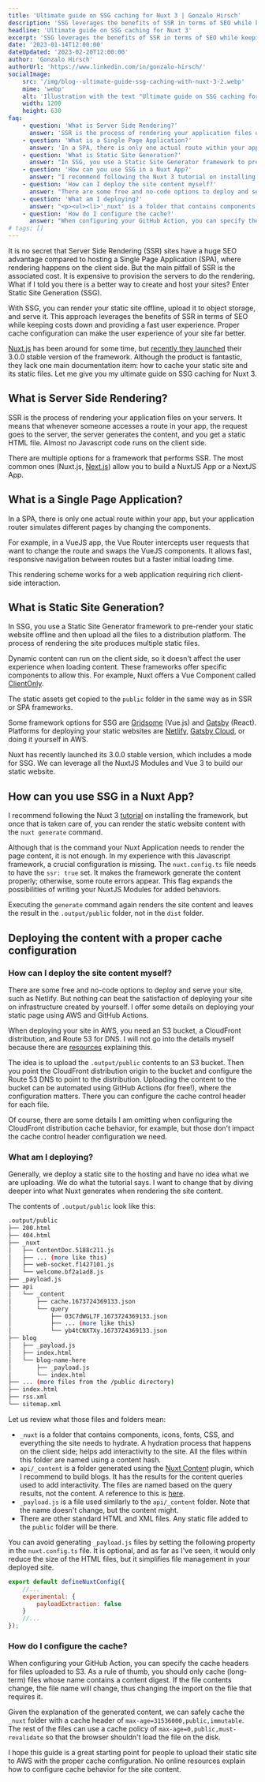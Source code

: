 ```yaml
---
title: 'Ultimate guide on SSG caching for Nuxt 3 | Gonzalo Hirsch'
description: 'SSG leverages the benefits of SSR in terms of SEO while keeping costs down and providing a fast user experience. Proper cache configuration can make the user experience of your site far better.'
headline: 'Ultimate guide on SSG caching for Nuxt 3'
excerpt: 'SSG leverages the benefits of SSR in terms of SEO while keeping costs down and providing a fast user experience. Proper cache configuration can make the user experience of your site far better.'
date: '2023-01-14T12:00:00'
dateUpdated: '2023-02-20T12:00:00'
author: 'Gonzalo Hirsch'
authorUrl: 'https://www.linkedin.com/in/gonzalo-hirsch/'
socialImage:
    src: '/img/blog--ultimate-guide-ssg-caching-with-nuxt-3-2.webp'
    mime: 'webp'
    alt: 'Illustration with the text "Ultimate guide on SSG caching for Nuxt 3"'
    width: 1200
    height: 630
faq:
    - question: 'What is Server Side Rendering?'
      answer: 'SSR is the process of rendering your application files on your servers. It means that whenever someone accesses a route in your app, the request goes to the server, the server generates the content, and you get a static HTML file. Almost no Javascript code runs on the client side.'
    - question: 'What is a Single Page Application?'
      answer: 'In a SPA, there is only one actual route within your app, but your application router simulates different pages by changing the components. This rendering scheme works for a web application requiring rich client-side interaction.'
    - question: 'What is Static Site Generation?'
      answer: "In SSG, you use a Static Site Generator framework to pre-render your static website offline and then upload all the files to a distribution platform. The process of rendering the site produces multiple static files. Dynamic content can run on the client side, so it doesn't affect the user experience when loading content. These frameworks offer specific components to allow this."
    - question: 'How can you use SSG in a Nuxt App?'
      answer: "I recommend following the Nuxt 3 tutorial on installing the framework, but once that is taken care of, you can render the static website content with the nuxt generate command. In my experience with this Javascript framework, a crucial configuration is missing. The 'nuxt.config.ts' file needs to have the 'ssr: true' set. It makes the framework generate the content properly; otherwise, some route errors appear. This flag expands the possibilities of writing your NuxtJS Modules for added behaviors."
    - question: 'How can I deploy the site content myself?'
      answer: "There are some free and no-code options to deploy and serve your site, such as Netlify. I offer some details on deploying your static page using AWS and GitHub Actions. When deploying your site in AWS, you need an S3 bucket, a CloudFront distribution, and Route 53 for DNS. The idea is to upload the '.output/public' contents to an S3 bucket. Then you point the CloudFront distribution origin to the bucket and configure the Route 53 DNS to point to the distribution. Uploading the content to the bucket can be automated using GitHub Actions (for free!), where the configuration matters. There you can configure the cache control header for each file."
    - question: 'What am I deploying?'
      answer: "<p><ul><li>'_nuxt' is a folder that contains components, icons, fonts, CSS, and everything the site needs to hydrate. A hydration process that happens on the client side; helps add interactivity to the site. All the files within this folder are named using a content hash.</li><li>'api/_content' is a folder generated using the Nuxt Content plugin, which I recommend to build blogs. It has the results for the content queries used to add interactivity. The files are named based on the query results, not the content. A reference to this is here.</li><li>'_payload.js' is a file used similarly to the 'api/_content' folder. Note that the name doesn't change, but the content might.</li><li>There are other standard HTML and XML files. Any static file added to the public folder will be there.</li></ul></p>"
    - question: 'How do I configure the cache?'
      answer: "When configuring your GitHub Action, you can specify the cache headers for files uploaded to S3. As a rule of thumb, you should only cache (long-term) files whose name contains a content digest. If the file contents change, the file name will change, thus changing the import on the file that requires it. Given the explanation of the generated content, we can safely cache the _nuxt folder with a cache header of 'max-age=31536000,public,immutable'. The rest of the files can use a cache policy of 'max-age=0,public,must-revalidate' so that the browser shouldn't load the file on the disk."
# tags: []
---
```


It is no secret that Server Side Rendering (SSR) sites have a huge SEO advantage compared to hosting a Single Page Application (SPA), where rendering happens on the client side. But the main pitfall of SSR is the associated cost. It is expensive to provision the servers to do the rendering. What if I told you there is a better way to create and host your sites? Enter Static Site Generation (SSG).

With SSG, you can render your static site offline, upload it to object storage, and serve it. This approach leverages the benefits of SSR in terms of SEO while keeping costs down and providing a fast user experience. Proper cache configuration can make the user experience of your site far better.

[Nuxt.js](https://nuxt.com/docs/getting-started/introduction) has been around for some time, but [recently they launched](https://nuxt.com/v3) their 3.0.0 stable version of the framework. Although the product is fantastic, they lack one main documentation item: how to cache your static site and its static files. Let me give you my ultimate guide on SSG caching for Nuxt 3.

## What is Server Side Rendering?

SSR is the process of rendering your application files on your servers. It means that whenever someone accesses a route in your app, the request goes to the server, the server generates the content, and you get a static HTML file. Almost no Javascript code runs on the client side.

There are multiple options for a framework that performs SSR. The most common ones (Nuxt.js, [Next.js](https://nextjs.org/)) allow you to build a NuxtJS App or a NextJS App.

## What is a Single Page Application?

In a SPA, there is only one actual route within your app, but your application router simulates different pages by changing the components.

For example, in a VueJS app, the Vue Router intercepts user requests that want to change the route and swaps the VueJS components. It allows fast, responsive navigation between routes but a faster initial loading time.

This rendering scheme works for a web application requiring rich client-side interaction.

## What is Static Site Generation?

In SSG, you use a Static Site Generator framework to pre-render your static website offline and then upload all the files to a distribution platform. The process of rendering the site produces multiple static files.

Dynamic content can run on the client side, so it doesn't affect the user experience when loading content. These frameworks offer specific components to allow this. For example, Nuxt offers a Vue Component called [ClientOnly](https://nuxt.com/docs/api/components/client-only).

The static assets get copied to the `public` folder in the same way as in SSR or SPA frameworks.

Some framework options for SSG are [Gridsome](https://gridsome.org/) (Vue.js) and [Gatsby](https://www.gatsbyjs.com/) (React). Platforms for deploying your static websites are [Netlify](https://www.netlify.com/), [Gatsby Cloud](https://www.gatsbyjs.com/products/cloud/), or doing it yourself in AWS.

Nuxt has recently launched its 3.0.0 stable version, which includes a mode for SSG. We can leverage all the NuxtJS Modules and Vue 3 to build our static website.

## How can you use SSG in a Nuxt App?

I recommend following the Nuxt 3 [tutorial](https://nuxt.com/docs/getting-started/installation) on installing the framework, but once that is taken care of, you can render the static website content with the `nuxt generate` command.

Although that is the command your Nuxt Application needs to render the page content, it is not enough. In my experience with this Javascript framework, a crucial configuration is missing. The `nuxt.config.ts` file needs to have the `ssr: true` set. It makes the framework generate the content properly; otherwise, some route errors appear. This flag expands the possibilities of writing your NuxtJS Modules for added behaviors.

Executing the `generate` command again renders the site content and leaves the result in the `.output/public` folder, not in the `dist` folder.

## Deploying the content with a proper cache configuration

### How can I deploy the site content myself?

There are some free and no-code options to deploy and serve your site, such as Netlify. But nothing can beat the satisfaction of deploying your site on infrastructure created by yourself. I offer some details on deploying your static page using AWS and GitHub Actions.

When deploying your site in AWS, you need an S3 bucket, a CloudFront distribution, and Route 53 for DNS. I will not go into the details myself because there are [resources](https://aws.amazon.com/premiumsupport/knowledge-center/cloudfront-serve-static-website/) explaining this.

The idea is to upload the `.output/public` contents to an S3 bucket. Then you point the CloudFront distribution origin to the bucket and configure the Route 53 DNS to point to the distribution. Uploading the content to the bucket can be automated using GitHub Actions (for free!), where the configuration matters. There you can configure the cache control header for each file.

Of course, there are some details I am omitting when configuring the CloudFront distribution cache behavior, for example, but those don't impact the cache control header configuration we need.

### What am I deploying?

Generally, we deploy a static site to the hosting and have no idea what we are uploading. We do what the tutorial says. I want to change that by diving deeper into what Nuxt generates when rendering the site content.

The contents of `.output/public` look like this:

```bash
.output/public
├── 200.html
├── 404.html
├── _nuxt
│   ├── ContentDoc.5188c211.js
│   ├── ... (more like this)
│   ├── web-socket.f1427101.js
│   └── welcome.bf2a1ad8.js
├── _payload.js
├── api
│   └── _content
│       ├── cache.1673724369133.json
│       └── query
│           ├── 03C7dWGL7F.1673724369133.json
│           ├── ... (more like this)
│           └── yb4tCNXTXy.1673724369133.json
├── blog
│   ├── _payload.js
│   ├── index.html
│   └── blog-name-here
│       ├── _payload.js
│       └── index.html
├── ... (more files from the /public directory)
├── index.html
├── rss.xml
└── sitemap.xml
```

Let us review what those files and folders mean:

-   `_nuxt` is a folder that contains components, icons, fonts, CSS, and everything the site needs to hydrate. A hydration process that happens on the client side; helps add interactivity to the site. All the files within this folder are named using a content hash.
-   `api/_content` is a folder generated using the [Nuxt Content](https://content.nuxtjs.org/) plugin, which I recommend to build blogs. It has the results for the content queries used to add interactivity. The files are named based on the query results, not the content. A reference to this is [here](https://github.com/nuxt/framework/issues/6151#issuecomment-1196684149).
-   `_payload.js` is a file used similarly to the `api/_content` folder. Note that the name doesn't change, but the content might.
-   There are other standard HTML and XML files. Any static file added to the `public` folder will be there.

You can avoid generating `_payload.js` files by setting the following property in the `nuxt.config.ts` file. It is optional, and as far as I've seen, it would only reduce the size of the HTML files, but it simplifies file management in your deployed site.

```javascript
export default defineNuxtConfig({
    //...
    experimental: {
        payloadExtraction: false
    }
    //...
});
```

### How do I configure the cache?

When configuring your GitHub Action, you can specify the cache headers for files uploaded to S3. As a rule of thumb, you should only cache (long-term) files whose name contains a content digest. If the file contents change, the file name will change, thus changing the import on the file that requires it.

Given the explanation of the generated content, we can safely cache the `_nuxt` folder with a cache header of `max-age=31536000,public,immutable`. The rest of the files can use a cache policy of `max-age=0,public,must-revalidate` so that the browser shouldn't load the file on the disk.

I hope this guide is a great starting point for people to upload their static site to AWS with the proper cache configuration. No online resources explain how to configure cache behavior for the site content.
